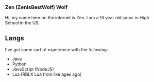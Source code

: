 ### Zen (ZenIsBestWolf) Wolf

Hi, my name here on the internet is Zen. I am a 16 year old junior in High School in the US.

## Langs

I've got some sort of experience with the following:

- Java
- Python
- JavaScript (NodeJS)
- Lua (RBLX Lua from like ages ago)
